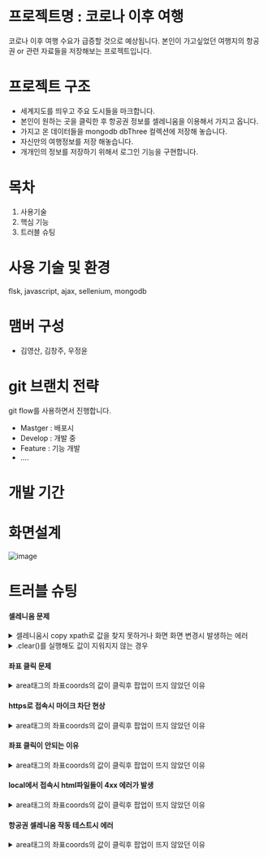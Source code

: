 #  프로젝트명 : 코로나 이후 여행

코로나 이후 여행 수요가 급증할 것으로 예상됩니다.
본인이 가고싶었던 여행지의 항공권 or 관련 자료들을 저장해보는 프로젝트입니다.


# 프로젝트 구조  

*  세계지도를 띄우고 주요 도시들을 마크합니다.
*  본인이 원하는 곳을 클릭한 후 항공권 정보를 셀레니움을 이용해서 가지고 옵니다.
*  가지고 온 데이터들을 mongodb dbThree 컬렉션에 저장해 놓습니다. 
*  자신만의 여행정보를 저장 해놓습니다. 
*  개개인의 정보를 저장하기 위해서 로그인 기능을 구현합니다.

# 목차 
1. 사용기술
2. 핵심 기능
3. 트러블 슈팅

# 사용 기술 및 환경
flsk, javascript, ajax, sellenium, mongodb

# 맴버 구성 
- 김영산, 김창주, 우정윤

# git 브랜치 전략 
git flow를 사용하면서 진행합니다.

- Mastger : 배포시 
- Develop : 개발 중 
- Feature : 기능 개발
- ....

# 개발 기간


# 화면설계
![image](https://user-images.githubusercontent.com/51309615/134605644-6844eeac-f87f-410c-a44e-15f6575daa5d.png)

# 트러블 슈팅

#### 셀레니움 문제 
<details>
<summary>셀레니움시 copy xpath로 값을 찾지 못하거나 화면 화면 변경시 발생하는 에러 </summary>
<div markdown="1">
- 셀레니움으로 값을 가져오기를 원하는 부분을 xpath느 link_text를 사용하기도 했습니다.그러나 모든 부분이 xpath로 먹히지는 않습니다 그럴때는 더 상위의 태그를 체킹해보는 시도를 해보아야합니다.
- 화면 변경시 알 수 없는 에러가 발생하기도 하는데 그 이유는 화면은 전환 했는데 셀레니움은 이전의 화면에서 아직 오지못했기때문입니다. 그래서 그부분을 기다려주기 위해서 tiem.sleep()으로 시간을 주면서 기다려주는 방법이 있습니다. 
</div>
</details>

<details>
<summary> .clear()를 실행해도 값이 지워지지 않는 경우 </summary>
<div markdown="1">
  - 값이 디폴트로 지정되어있는 경우 값을 clear()로 지워서 원하는 값을 입력하는걸로 알고있었습니다. 그러나 clear가 되지 않는 경우도 있습니다.
  - 이럴때는 전체선택과 delete로 clear를 대체해야합니다.
</div>
</details>

#### 좌표 클릭 문제 
<details>
<summary>area태그의 좌표coords의 값이 클릭후 팝업이 뜨지 않았던 이유</summary>
<div markdown="1">
- 처음에 설정한 좌표값이 임의로 지정한 값이라 적용되지 않았습니다.<p>
- https://rgy0409.tistory.com/2881 를 참고하여 좌표값을 지정하는 방법을 알고 지정을 했는데 팝업이 뜨지않았습니다.<p>
- 팝업이 뜨지않았던 이유는 세계지도 이미지위에 div태그를 사용하여 런던, 파리, 도쿄 등등의 도시를 대표하는 이미지를 추가로 넣어주어서 클릭이 되지않았습니다.<p>
- 포토샵으로 해당 도시위치에 대표이미지를 합성해서 새로운 worldmap.png를 만들어 div태그들을 없애주었습니다.
</div>
</details>

#### https로 접속시 마이크 차단 현상 
<details>
<summary>area태그의 좌표coords의 값이 클릭후 팝업이 뜨지 않았던 이유</summary>
<div markdown="1">
- 각각의 파일로 돌렸을때는 구글에서 마이크 차단현상이 없었습니다.
- 하지만 같이 돌리면서 flask로 돌릴경우 마이크 차단현상이 있었습니다. -> cors 정책문제인걸 인지 후 해결 . 
  </div>
</details>

#### 좌표 클릭이 안되는 이유 
<details>
<summary>area태그의 좌표coords의 값이 클릭후 팝업이 뜨지 않았던 이유</summary>
<div markdown="1">
- 좌표가 클릭이 안되는 이유는 이미지 파일의 픽셀이 작았기때문이다 
- 하지만 정확한 좌표값을 설정하지못하여서 그 이후는 다른 문제로 분리하였습니다
  </div>
</details>

#### local에서 접속시 html파일들이 4xx 에러가 발생
<details>
<summary>area태그의 좌표coords의 값이 클릭후 팝업이 뜨지 않았던 이유</summary>
<div markdown="1">
- 해당 파일을 개별적으로 실행했을때는 실행이 되지만 서버로 돌릴 경우 에러가 발생했습니다 
- 해당 이유는 에러가 발생하는 html 파일들을 렌더링을 제대로 하지 못했기때문입니다.
  </div>
</details>


#### 항공권 셀레니움 작동 테스트시 에러
<details>
<summary>area태그의 좌표coords의 값이 클릭후 팝업이 뜨지 않았던 이유</summary>
<div markdown="1">
- 해당 이유는 저는 항공권이 있는 화면 url을 가리키고 있었는데  오류가 나는 화면에서는 코로나로인해 입국이 금지된 화면이라서 항공정보가 없어서 에러가 발생했습니다.
- 입국금지가 된 여행지를 제외하고는 정상 작동이 됩니다.
  </div>
</details>

